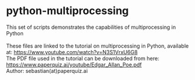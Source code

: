 # python-multiprocessing
This set of scripts demonstrates the capabilities of multiprocessing in Python
<br><br>
These files are linked to the tutorial on multiprocessing in Python, available at: https://www.youtube.com/watch?v=N3S1VrxU6G8<br>
The PDF file used in the tutorial can be downloaded from here: https://www.paperquiz.ai/youtube/Edgar_Allan_Poe.pdf<br>
Author: sebastian(at)paperquiz.ai
